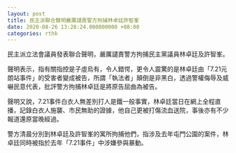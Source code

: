 ```yaml
---
layout: post
title: 民主派聯合聲明嚴厲譴責警方拘捕林卓廷許智峯
date: 2020-08-26 13:28:24.000000000 +08:00
categories: rthk
---
```


民主派立法會議員發表聯合聲明，嚴厲譴責警方拘捕民主黨議員林卓廷及許智峯。

聲明表示，指有關指控是子虛烏有，令人錯愕，更令人震驚的是林卓廷由「7.21元朗站事件」的受害者變成被告，所謂「執法者」顛倒是非黑白，透過警權侮辱及威嚇民意代表，批評警方拘捕林卓廷是將原告屈曲為被告。

聲明又說，7.21事件白衣人無差別打人是鐵一般事實，林卓廷當日在網上全程直播，記錄白衣人施襲、市民無助的證據，他自己更被打傷流血送院，事後亦有不少報道還原當晚經過。

警方清晨分別到林卓廷及許智峯的寓所拘捕他們，指涉及去年屯門公園的案件，林卓廷同時被指於去年「7.21事件」中涉嫌參與暴動。
